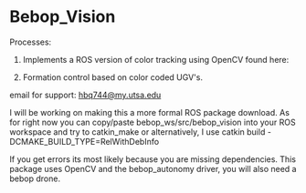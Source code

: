 # Bebop_Vision

Processes:
1. Implements a ROS version of color tracking using OpenCV found here:

2. Formation control based on color coded UGV's.

email for support: hbq744@my.utsa.edu

I will be working on making this a more formal ROS package download. As for right now you can copy/paste bebop_ws/src/bebop_vision
into your ROS workspace and try to catkin_make or alternatively, I use catkin build -DCMAKE_BUILD_TYPE=RelWithDebInfo

If you get errors its most likely because you are missing dependencies. This package uses OpenCV and the bebop_autonomy driver, you will also need a bebop drone.
